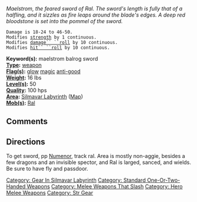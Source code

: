 *Maelstrom, the feared sword of Ral. The sword's length is fully that of
a halfling, and it sizzles as fire leaps around the blade's edges. A
deep red bloodstone is set into the pommel of the sword.*

`Damage is 18-24 to 46-50.`  
`Modifies `[`strength`](Strength "wikilink")` by 1 continuous.`  
`Modifies `[`damage`` ``roll`](Damage_Roll "wikilink")` by 10 continuous.`  
`Modifies `[`hit`` ``roll`](Hit_Roll "wikilink")` by 10 continuous.`

**Keyword(s):** maelstrom balrog sword  
**[Type](:Category:_Object_Types "wikilink"):**
[weapon](:Category:_Melee_Weapons "wikilink")  
**[Flag(s)](:Category:_Object_Flags "wikilink"):**
[glow](Glow_Flag "wikilink") [magic](Magic_Flag "wikilink")
[anti-good](Anti-Good_Flag "wikilink")  
**[Weight](Object_Weight "wikilink"):** 16 lbs  
**[Level(s)](Object_Level "wikilink"):** 50  
**[Quality](Object_Quality "wikilink"):** 100 hps  
**[Area](:Category:_Areas "wikilink"):** [Silmavar
Labyrinth](:Category:_Silmavar_Labyrinth "wikilink")
([Map](Silmavar_Labyrinth_Map "wikilink"))  
**[Mob(s)](:Category:_Mobs "wikilink"):** [Ral](Ral "wikilink")  

## Comments

## Directions

To get sword, pp [Numenor](Numenor_The_Lich "wikilink"), track ral. Area
is mostly non-aggie, besides a few dragons and an invisible spector, and
Ral is larged, sanced, and wields. Be sure to have fly and passdoor.  

[Category: Gear In Silmavar
Labyrinth](Category:_Gear_In_Silmavar_Labyrinth "wikilink") [Category:
Standard One-Or-Two-Handed
Weapons](Category:_Standard_One-Or-Two-Handed_Weapons "wikilink")
[Category: Melee Weapons That
Slash](Category:_Melee_Weapons_That_Slash "wikilink") [Category: Hero
Melee Weapons](Category:_Hero_Melee_Weapons "wikilink") [Category: Str
Gear](Category:_Str_Gear "wikilink")
